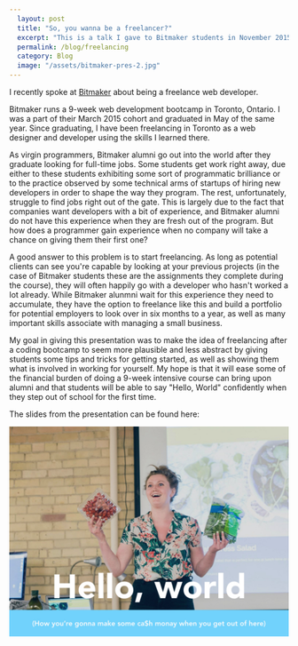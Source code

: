 ```yaml
---
  layout: post
  title: "So, you wanna be a freelancer?"
  excerpt: "This is a talk I gave to Bitmaker students in November 2015."
  permalink: /blog/freelancing
  category: Blog
  image: "/assets/bitmaker-pres-2.jpg"
---
```


I recently spoke at <a href="www.bitmakerlabs.com">Bitmaker</a> about being a freelance web developer. 

Bitmaker runs a 9-week web development bootcamp in Toronto, Ontario. I was a part of their March 2015 cohort and graduated in May of the same year. Since graduating, I have been freelancing in Toronto as a web designer and developer using the skills I learned there.

As virgin programmers, Bitmaker alumni go out into the world after they graduate looking for full-time jobs. Some students get work right away, due either to these students exhibiting some sort of programmatic brilliance or to the practice observed by some technical arms of startups of hiring new developers in order to shape the way they program. The rest, unfortunately, struggle to find jobs right out of the gate. This is largely due to the fact that companies want developers with a bit of experience, and Bitmaker alumni do not have this experience when they are fresh out of the program. But how does a programmer gain experience when no company will take a chance on giving them their first one?

A good answer to this problem is to start freelancing. As long as potential clients can see you're capable by looking at your previous projects (in the case of Bitmaker students these are the assignments they complete during the course), they will often happily go with a developer who hasn't worked a lot already. While Bitmaker alunmni wait for this experience they need to accumulate, they have the option to freelance like this and build a portfolio for potential employers to look over in six months to a year, as well as many important skills associate with managing a small business.

My goal in giving this presentation was to make the idea of freelancing after a coding bootcamp to seem more plausible and less abstract by giving students some tips and tricks for getting started, as well as showing them what is involved in working for yourself. My hope is that it will ease some of the financial burden of doing a 9-week intensive course can bring upon alumni and that students will be able to say "Hello, World" confidently when they step out of school for the first time.

The slides from the presentation can be found here:

<a href="/assets/Bitmaker-Keynote.pdf"> <img src="/assets/bitmaker-keynote.jpg"> </a>
